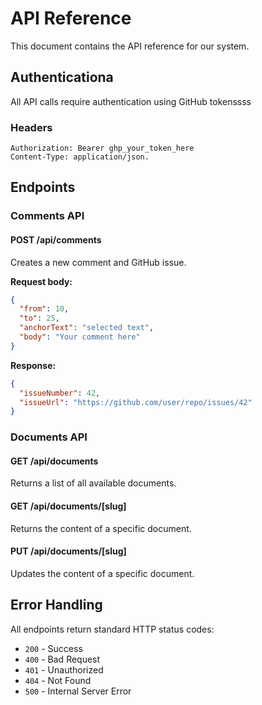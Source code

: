 # API Reference

This document contains the API reference for our system.

## Authenticationa

All API calls require authentication using GitHub tokenssss

### Headers

```http
Authorization: Bearer ghp_your_token_here
Content-Type: application/json.
```

## Endpoints

### Comments API

#### POST /api/comments

Creates a new comment and GitHub issue.

**Request body:**

```json
{
  "from": 10,
  "to": 25,
  "anchorText": "selected text",
  "body": "Your comment here"
}
```

**Response:**

```json
{
  "issueNumber": 42,
  "issueUrl": "https://github.com/user/repo/issues/42"
}
```

### Documents API

#### GET /api/documents

Returns a list of all available documents.

#### GET /api/documents/\[slug\]

Returns the content of a specific document.

#### PUT /api/documents/\[slug\]

Updates the content of a specific document.

## Error Handling

All endpoints return standard HTTP status codes:

- `200` - Success
- `400` - Bad Request
- `401` - Unauthorized
- `404` - Not Found
- `500` - Internal Server Error

